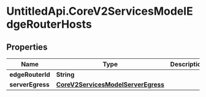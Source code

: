# UntitledApi.CoreV2ServicesModelEdgeRouterHosts

## Properties

Name | Type | Description | Notes
------------ | ------------- | ------------- | -------------
**edgeRouterId** | **String** |  | 
**serverEgress** | [**CoreV2ServicesModelServerEgress**](CoreV2ServicesModelServerEgress.md) |  | 


